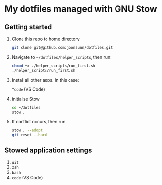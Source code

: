 # My dotfiles managed with GNU Stow

## Getting started

1. Clone this repo to home directory

   ```bash
   git clone git@github.com:joonsunn/dotfiles.git
   ```

2. Navigate to `~/dotfiles/helper_scripts`, then run:

   ```bash
   chmod +x ./helper_scripts/run_first.sh
   ./helper_scripts/run_first.sh
   ```

3. Install all other apps. In this case:

   *`code` (VS Code)

4. initialise Stow

   ```bash
   cd ~/dotfiles
   stow .
   ```

5. If conflict occurs, then run

   ```bash
   stow . --adopt
   git reset --hard
   ```

##

## Stowed application settings

1. `git`
2. `zsh`
3. `bash`
4. `code` (VS Code)
